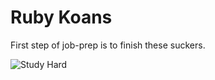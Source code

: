 # Ruby Koans

First step of job-prep is to finish these suckers.

![Study Hard](https://media.giphy.com/media/12BJBxA5vfnULC/giphy.gif)
